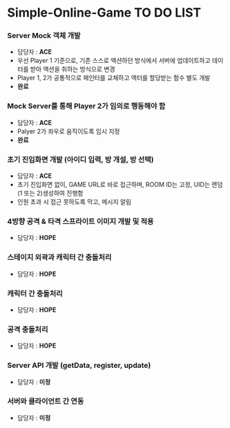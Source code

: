 # Simple-Online-Game TO DO LIST

### Server Mock 객체 개발
- 담당자 : **ACE**
- 우선 Player 1 기준으로, 기존 스스로 액션하던 방식에서 서버에 업데이트하고 데이터를 받아 액션을 취하는 방식으로 변경
- Player 1, 2가 공통적으로 페인터를 교체하고 액터를 할당받는 함수 별도 개발
- **완료**

### Mock Server를 통해 Player 2가 임의로 행동해야 함
- 담당자 : **ACE**
- Palyer 2가 좌우로 움직이도록 임시 지정
- **완료**

### 초기 진입화면 개발 (아이디 입력, 방 개설, 방 선택)
- 담당자 : **ACE**
- 초기 진입화면 없이, GAME URL로 바로 접근하며, ROOM ID는 고정, UID는 랜덤(1 또는 2)생성하여 진행함
- 인원 초과 시 접근 못하도록 막고, 메시지 알림

### 4방향 공격 & 타격 스프라이트 이미지 개발 및 적용
- 담당자 : **HOPE**

### 스테이지 외곽과 캐릭터 간 충돌처리
- 담당자 : **HOPE**

### 캐릭터 간 충돌처리
- 담당자 : **HOPE**

### 공격 충돌처리
- 담당자 : **HOPE**

### Server API 개발 (getData, register, update)
- 담당자 : **미정**

### 서버와 클라이언트 간 연동
- 담당자 : **미정**
